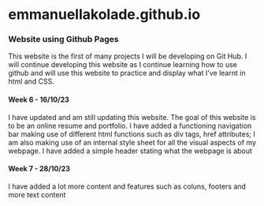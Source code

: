 # emmanuellakolade.github.io
### Website using Github Pages

This website is the first of many projects I will be developing on Git Hub. I will continue developing this website as I continue learning how to use github and will use this website to practice and display what I've learnt in html and CSS.
#### Week 6 - 16/10/23
I have updated and am still updating this website. The goal of this website is to be an online resume and portfolio. I have added a functioning navigation bar making use of different html functions such as div tags, href attributes; I am also making use of an internal style sheet for all the visual aspects of my webpage. I have added a simple header stating what the webpage is about 
#### Week 7 - 28/10/23
I have added a lot more content and features such as coluns, footers and more text content

